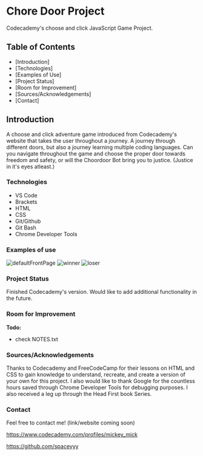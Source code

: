 # Chore Door Project

Codecademy's choose and click JavaScript Game Project.

## Table of Contents

+ [Introduction]
+ [Technologies]
+ [Examples of Use]
+ [Project Status]
+ [Room for Improvement]
+ [Sources/Acknowledgements]
+ [Contact]

## Introduction

A choose and click adventure game introduced from Codecademy's website that takes the user throughout a journey. A journey through different doors, but also a journey learning multiple coding languages. Can you navigate throughout the game and 
choose the proper door towards freedom and safety, or will the Choordoor Bot bring you to justice. (Justice in it's eyes
atleast.)

### Technologies

+ VS Code
+ Brackets
+ HTML
+ CSS 
+ Git/Github
+ Git Bash
+ Chrome Developer Tools

### Examples of use

![defaultFrontPage]()
![winner]()
![loser]()

### Project Status

Finished Codecademy's version. Would like to add additional functionality in the future.

### Room for Improvement

__Todo:__
+ check NOTES.txt

### Sources/Acknowledgements

Thanks to Codecademy and FreeCodeCamp for their lessons on HTML and CSS to gain knowledge to understand, recreate, and create a version of your own for this project. I also would like to
thank Google for the countless hours saved through Chrome Developer Tools for debugging purposes.
I also received a leg up through the Head First book Series.

### Contact

Feel free to contact me! (link/website coming soon)

https://www.codecademy.com/profiles/mickey_mick

https://github.com/spaceyyy